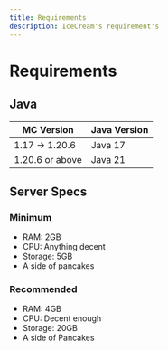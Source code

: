 ```yaml
---
title: Requirements
description: IceCream's requirement's
---
```


# Requirements

## Java

| MC Version      | Java Version |
| --------------- | ------------ |
| 1.17 -> 1.20.6  | Java 17      |
| 1.20.6 or above | Java 21      |

## Server Specs

### Minimum

* RAM: 2GB
* CPU: Anything decent
* Storage: 5GB
* A side of pancakes

### Recommended

* RAM: 4GB
* CPU: Decent enough
* Storage: 20GB
* A side of Pancakes